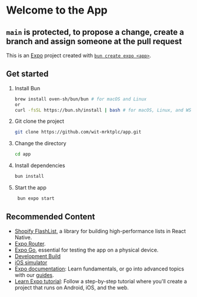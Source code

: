 # Welcome to the App

## `main` is protected, to propose a change, create a branch and assign someone at the pull request

This is an [Expo](https://expo.dev) project created with [`bun create expo <app>`](https://docs.expo.dev/guides/using-bun/).

## Get started

1. Install Bun

   ```bash
   brew install oven-sh/bun/bun # for macOS and Linux
   or
   curl -fsSL https://bun.sh/install | bash # for macOS, Linux, and WSL
   ```

2. Git clone the project

   ```bash
   git clone https://github.com/wit-mrktplc/app.git
   ```

3. Change the directory

   ```bash
   cd app
   ```

4. Install dependencies

   ```bash
   bun install
   ```

5. Start the app

   ```bash
    bun expo start
   ```

## Recommended Content

- [Shopify FlashList](https://shopify.github.io/flash-list/), a library for building high-performance lists in React Native.
- [Expo Router](https://docs.expo.dev/router/introduction).
- [Expo Go](https://expo.dev/go), essential for testing the app on a physical device.
- [Development Build](https://docs.expo.dev/develop/development-builds/introduction/)
- [iOS simulator](https://docs.expo.dev/workflow/ios-simulator/)
- [Expo documentation](https://docs.expo.dev/): Learn fundamentals, or go into advanced topics with our [guides](https://docs.expo.dev/guides).
- [Learn Expo tutorial](https://docs.expo.dev/tutorial/introduction/): Follow a step-by-step tutorial where you'll create a project that runs on Android, iOS, and the web.
